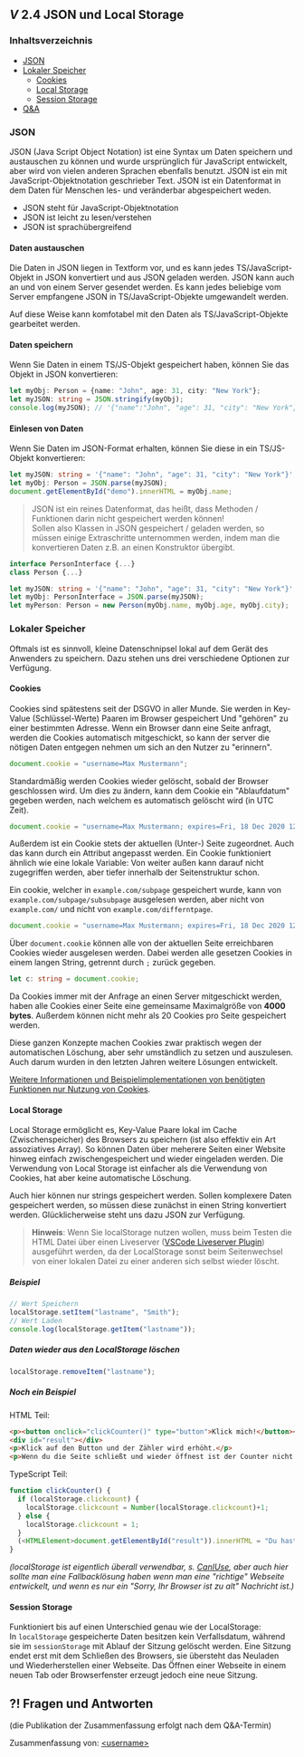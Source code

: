 ## _V_ **2.4** JSON und Local Storage

### Inhaltsverzeichnis
- [JSON](#json)
- [Lokaler Speicher](#lokaler-speicher)
  - [Cookies](#cookies)
  - [Local Storage](#local-storage)
  - [Session Storage](#session-storage)
- [Q&A](#-fragen-und-antworten)


### JSON

JSON (Java Script Object Notation) ist eine Syntax um Daten speichern und austauschen zu können und wurde ursprünglich für JavaScript entwickelt, aber wird von vielen anderen Sprachen ebenfalls benutzt. JSON ist ein mit JavaScript-Objektnotation geschrieber Text. JSON ist ein Datenformat in dem Daten für Menschen les- und veränderbar abgespeichert weden.

- JSON steht für JavaScript-Objektnotation
- JSON ist leicht zu lesen/verstehen
- JSON ist sprachübergreifend

#### Daten austauschen
Die Daten in JSON liegen in Textform vor, und es kann jedes TS/JavaScript-Objekt in JSON konvertiert und aus JSON geladen werden. JSON kann auch an und von einem Server gesendet werden. Es kann jedes beliebige vom Server empfangene JSON in TS/JavaScript-Objekte umgewandelt werden.

Auf diese Weise kann komfotabel mit den Daten als TS/JavaScript-Objekte gearbeitet werden.


#### Daten speichern
Wenn Sie Daten in einem TS/JS-Objekt gespeichert haben, können Sie das Objekt in JSON konvertieren:

```ts
let myObj: Person = {name: "John", age: 31, city: "New York"};
let myJSON: string = JSON.stringify(myObj);
console.log(myJSON); // '{"name":"John", "age": 31, "city": "New York"}'
```

#### Einlesen von Daten
Wenn Sie Daten im JSON-Format erhalten, können Sie diese in ein TS/JS-Objekt konvertieren:

```ts
let myJSON: string = '{"name": "John", "age": 31, "city": "New York"}';
let myObj: Person = JSON.parse(myJSON);
document.getElementById("demo").innerHTML = myObj.name;
```

> JSON ist ein reines Datenformat, das heißt, dass Methoden / Funktionen darin nicht gespeichert werden können!  
> Sollen also Klassen in JSON gespeichert / geladen werden, so müssen einige Extraschritte unternommen werden, indem man die konvertieren Daten z.B. an einen Konstruktor übergibt.

```ts
interface PersonInterface {...}
class Person {...}

let myJSON: string = '{"name": "John", "age": 31, "city": "New York"}';
let myObj: PersonInterface = JSON.parse(myJSON);
let myPerson: Person = new Person(myObj.name, myObj.age, myObj.city);
```

### Lokaler Speicher

Oftmals ist es sinnvoll, kleine Datenschnipsel lokal auf dem Gerät des Anwenders zu speichern. Dazu stehen uns drei verschiedene Optionen zur Verfügung.

#### Cookies
Cookies sind spätestens seit der DSGVO in aller Munde. Sie werden in Key-Value (Schlüssel-Werte) Paaren im Browser gespeichert Und "gehören" zu einer bestimmten Adresse. Wenn ein Browser dann eine Seite anfragt, werden die Cookies automatisch mitgeschickt, so kann der server die nötigen Daten entgegen nehmen um sich an den Nutzer zu "erinnern".

```ts
document.cookie = "username=Max Mustermann";
```

Standardmäßig werden Cookies wieder gelöscht, sobald der Browser geschlossen wird. Um dies zu ändern, kann dem Cookie ein "Ablaufdatum" gegeben werden, nach welchem es automatisch gelöscht wird (in UTC Zeit).

```ts
document.cookie = "username=Max Mustermann; expires=Fri, 18 Dec 2020 12:00:00 UTC"; 
```

Außerdem ist ein Cookie stets der aktuellen (Unter-) Seite zugeordnet. Auch das kann durch ein Attribut angepasst werden. Ein Cookie funktioniert ähnlich wie eine lokale Variable: Von weiter außen kann darauf nicht zugegriffen werden, aber tiefer innerhalb der Seitenstruktur schon.

Ein cookie, welcher in `example.com/subpage` gespeichert wurde, kann von `example.com/subpage/subsubpage` ausgelesen werden, aber nicht von `example.com/` und nicht von `example.com/differntpage`.

```ts
document.cookie = "username=Max Mustermann; expires=Fri, 18 Dec 2020 12:00:00 UTC; path=/";
```

Über `document.cookie` können alle von der aktuellen Seite erreichbaren Cookies wieder ausgelesen werden. Dabei werden alle gesetzen Cookies in einem langen String, getrennt durch `;` zurück gegeben.

```ts
let c: string = document.cookie;
```

Da Cookies immer mit der Anfrage an einen Server mitgeschickt werden, haben alle Cookies einer Seite eine gemeinsame Maximalgröße von **4000 bytes**. Außerdem können nicht mehr als 20 Cookies pro Seite gespeichert werden.

Diese ganzen Konzepte machen Cookies zwar praktisch wegen der automatischen Löschung, aber sehr umständlich zu setzen und auszulesen. Auch darum wurden in den letzten Jahren weitere Lösungen entwickelt.

[Weitere Informationen und Beispielimplementationen von benötigten Funktionen nur Nutzung von Cookies](https://www.w3schools.com/js/js_cookies.asp).

#### Local Storage

Local Storage ermöglicht es, Key-Value Paare lokal im Cache (Zwischenspeicher) des Browsers zu speichern (ist also effektiv ein Art assoziatives Array). So können Daten über meherere Seiten einer Website hinweg einfach zwischengespeichert und wieder eingeladen werden. Die Verwendung von Local Storage ist einfacher als die Verwendung von Cookies, hat aber keine automatische Löschung.

Auch hier können nur strings gespeichert werden. Sollen komplexere Daten gespeichert werden, so müssen diese zunächst in einen String konvertiert werden. Glücklicherweise steht uns dazu JSON zur Verfügung.

> **Hinweis**: Wenn Sie localStorage nutzen wollen, muss beim Testen die HTML Datei über einen Liveserver ([VSCode Liveserver Plugin](https://marketplace.visualstudio.com/items?itemName=ritwickdey.LiveServer)) ausgeführt werden, da der LocalStorage sonst beim Seitenwechsel von einer lokalen Datei zu einer anderen sich selbst wieder löscht.

##### Beispiel

```ts
// Wert Speichern
localStorage.setItem("lastname", "Smith");
// Wert Laden
console.log(localStorage.getItem("lastname"));
```

##### Daten wieder aus den LocalStorage löschen

```ts
localStorage.removeItem("lastname");
```

##### Noch ein Beispiel

HTML Teil:

```html
<p><button onclick="clickCounter()" type="button">Klick mich!</button></p>
<div id="result"></div>
<p>Klick auf den Button und der Zähler wird erhöht.</p>
<p>Wenn du die Seite schließt und wieder öffnest ist der Counter nicht zurückgesetzt</p>
```

TypeScript Teil:

```ts
function clickCounter() {
  if (localStorage.clickcount) {
    localStorage.clickcount = Number(localStorage.clickcount)+1;
  } else {
    localStorage.clickcount = 1;
  }
  (<HTMLElement>document.getElementById("result")).innerHTML = "Du hast den Button " + localStorage.clickcount + " mal geklickt.";
}
```

_(localStorage ist eigentlich überall verwendbar, s. [CanIUse](https://caniuse.com/#feat=mdn-api_window_localstorage), aber auch hier sollte man eine Fallbacklösung haben wenn man eine "richtige" Webseite entwickelt, und wenn es nur ein "Sorry, Ihr Browser ist zu alt" Nachricht ist.)_

#### Session Storage

Funktioniert bis auf einen Unterschied genau wie der LocalStorage:  
In `localStorage` gespeicherte Daten besitzen kein Verfallsdatum, während sie im `sessionStorage` mit Ablauf der Sitzung gelöscht werden. Eine Sitzung endet erst mit dem Schließen des Browsers, sie übersteht das Neuladen und Wiederherstellen einer Webseite. Das Öffnen einer Webseite in einem neuen Tab oder Browserfenster erzeugt jedoch eine neue Sitzung.

## **?!** Fragen und Antworten

(die Publikation der Zusammenfassung erfolgt nach dem Q&A-Termin)

Zusammenfassung von: [&lt;username&gt;](https://github.com/)
